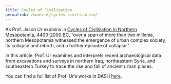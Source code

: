 ```yaml
---
title: Cycles of Civilization
permalink: /content/cycles-civilization/
---
```


As Prof. Jason Ur explains in [Cycles of Civilization in Northern Mesopotamia, 4400-2000 BC](http://nrs.harvard.edu/urn-3:HUL.InstRepos:3210514), “over a span of more than two millenia, northern Mesopotamia witnessed the emergence of urban complex society, its collapse and rebirth, and a further episode of collapse.”  

In this article, Prof. Ur examines and interprets recent archaeological data from excavations and surveys in northern Iraq, northeastern Syria, and southeastern Turkey to trace the rise and fall of ancient urban places.

You can find a full list of Prof. Ur’s works in DASH [here](http://dash.harvard.edu/browse?type=harvardAuthor&authority=e3a23c5a43c61546295826431d46ce72).
